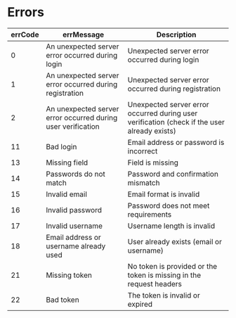 # Errors

| errCode | errMessage                            | Description                           |
| ------- | ------------------------------------- | -------------------------------------- |
| 0       | An unexpected server error occurred during login | Unexpected server error occurred during login |
| 1       | An unexpected server error occurred during registration | Unexpected server error occurred during registration |
| 2       | An unexpected server error occurred during user verification | Unexpected server error occurred during user verification (check if the user already exists) |
| 11      | Bad login                             | Email address or password is incorrect |
| 13      | Missing field                         | Field is missing                       |
| 14      | Passwords do not match                | Password and confirmation mismatch     |
| 15      | Invalid email                         | Email format is invalid                |
| 16      | Invalid password                      | Password does not meet requirements    |
| 17      | Invalid username                      | Username length is invalid             |
| 18      | Email address or username already used | User already exists (email or username)                             |
| 21      | Missing token                          | No token is provided or the token is missing in the request headers |
| 22      | Bad token                              | The token is invalid or expired                                     |
